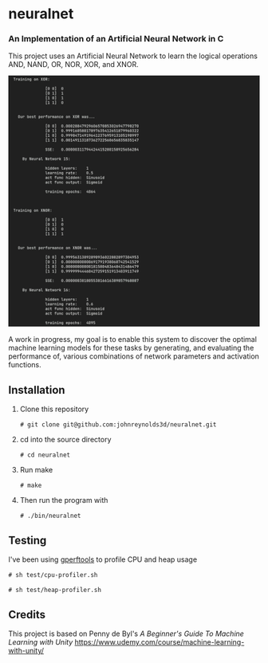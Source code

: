# neuralnet

### An Implementation of an Artificial Neural Network in C 

This project uses an Artificial Neural Network to learn the logical operations AND, NAND, OR, NOR, XOR, and XNOR. 

![Screenshot](/img/neuralnet.webp?raw=true "")

A work in progress, my goal is to enable this system to discover the optimal machine learning models for these tasks by generating, and evaluating the performance of, various combinations of network parameters and activation functions.

## Installation

  1. Clone this repository
     ```
     # git clone git@github.com:johnreynolds3d/neuralnet.git
     ```
  2. cd into the source directory
     ```
     # cd neuralnet 
     ```
  3. Run make
     ```
     # make
     ```
  4. Then run the program with
     ```
     # ./bin/neuralnet
     ```

## Testing

I've been using [gperftools](https://github.com/gperftools/gperftools) to profile CPU and heap usage
```
# sh test/cpu-profiler.sh
```
```
# sh test/heap-profiler.sh
```

## Credits

This project is based on Penny de Byl's *A Beginner's Guide To Machine Learning with Unity* https://www.udemy.com/course/machine-learning-with-unity/
